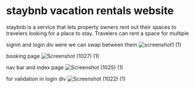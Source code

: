 # staybnb vacation rentals website
staybnb is a service that lets property owners rent out their spaces to travelers looking for a place to stay. Travelers can rent a space for multiple  

signin and login div were we can swap between them
![screenshot1 (1)](https://user-images.githubusercontent.com/94981001/172684850-63f5a145-23bc-414e-a33d-a2b89cda6b22.png)

booking page 
![Screenshot (1027) (1)](https://user-images.githubusercontent.com/94981001/172685018-62aaa68f-60a7-4c1d-9332-411e811161d4.png)
 
 nav bar and index page
 ![Screenshot (1025) (1)](https://user-images.githubusercontent.com/94981001/172685117-6875af7c-0bb7-494b-a8fa-f784054031ac.png)
 
 for validation in login div 
 ![Screenshot (1022) (1)](https://user-images.githubusercontent.com/94981001/172685228-91129411-e47a-4d9f-87ab-5f58beeeff58.png)

